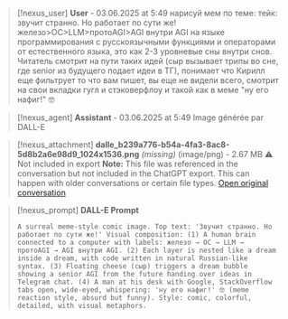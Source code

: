>[!nexus_user] **User** - 03.06.2025 at 5:49
> нарисуй мем по теме: тейк: звучит странно. Но работает по сути же! железо>ОС>LLM>протоAGI>AGI внутри AGI на языке программирования с русскоязычными функциями и операторами от естественного языка, это как 2-3 уровневые сны внутри снов. Читатель смотрит на пути таких идей (сыр вызывает трипы во сне, где senior из будущего подает идеи в ТГ), понимает что Кирилл еще фильтрует то что вам пишет, вы еще не видели всего, смотрит на свои вкладки гугл и стэковерфлоу и такой как в меме "ну его нафиг!" 🤓
<!-- UID: 88c964e0-2065-46aa-ab70-9ec357bdebbf -->




>[!nexus_agent] **Assistant** - 03.06.2025 at 5:49
> Image générée par DALL-E

>[!nexus_attachment] **dalle_b239a776-b54a-4fa3-8ac8-5d8b2a6e98d9_1024x1536.png** *(missing)* (image/png) - 2.67 MB
> ⚠️ Not included in export
> **Note:** This file was referenced in the conversation but not included in the ChatGPT export. This can happen with older conversations or certain file types.
> [Open original conversation](https://chatgpt.com/)

>[!nexus_prompt] **DALL-E Prompt**
> ```
> A surreal meme-style comic image. Top text: 'Звучит странно. Но работает по сути же!' Visual composition: (1) A human brain connected to a computer with labels: железо → ОС → LLM → протоAGI → AGI внутри AGI. (2) Each layer is nested like a dream inside a dream, with code written in natural Russian-like syntax. (3) Floating cheese (сыр) triggers a dream bubble showing a senior AGI from the future handing over ideas in Telegram chat. (4) A man at his desk with Google, StackOverflow tabs open, wide-eyed, whispering: 'ну его нафиг!' 🤓 (meme reaction style, absurd but funny). Style: comic, colorful, detailed, with visual metaphors.
> ```
<!-- UID: 577b3667-e495-4638-9dc1-2d1099eb86ba -->